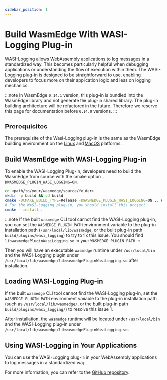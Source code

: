 ```yaml
---
sidebar_position: 1
---
```


# Build WasmEdge With WASI-Logging Plug-in

WASI-Logging allows WebAssembly applications to log messages in a standardized way. This becomes particularly helpful when debugging applications or understanding the flow of execution within them. The WASI-Logging plug-in is designed to be straightforward to use, enabling developers to focus more on their application logic and less on logging mechanics.

<!-- prettier-ignore -->
:::note
In WasmEdge `0.14.1` version, this plug-in is bundled into the WasmEdge library and not generate the plug-in shared library.
The plug-in building architecture will be refactored in the future. Therefore we reserve this page for documentation before `0.14.0` versions.
:::

## Prerequisites

The prerequisite of the Wasi-Logging plug-in is the same as the WasmEdge building environment on the [Linux](../os/linux.md) and [MacOS](../os/macos.md) platforms.

## Build WasmEdge with WASI-Logging Plug-in

To enable the WASI-Logging Plug-in, developers need to build the WasmEdge from source with the cmake option `-DWASMEDGE_PLUGIN_WASI_LOGGING=ON`.

```bash
cd <path/to/your/wasmedge/source/folder>
mkdir -p build && cd build
cmake -DCMAKE_BUILD_TYPE=Release -DWASMEDGE_PLUGIN_WASI_LOGGING=ON .. && make -j
# For the WASI-Logging plug-in, you should install this project.
cmake --install .
```

<!-- prettier-ignore -->
:::note
If the built `wasmedge` CLI tool cannot find the WASI-Logging plug-in, you can set the `WASMEDGE_PLUGIN_PATH` environment variable to the plug-in installation path (`/usr/local/lib/wasmedge`, or the built plug-in path `build/plugins/wasi_logging`) to try to fix this issue. You should find `libwasmedgePluginWasiLogging.so` in your `WASMEDGE_PLUGIN_PATH`
:::

Then you will have an executable `wasmedge` runtime under `/usr/local/bin` and the WASI-Logging plugin under `/usr/local/lib/wasmedge/libwasmedgePluginWasiLogging.so` after installation.

## Loading WASI-Logging Plug-in

If the built `wasmedge` CLI tool cannot find the WASI-Logging plug-in, set the `WASMEDGE_PLUGIN_PATH` environment variable to the plug-in installation path (such as `/usr/local/lib/wasmedge/`, or the built plug-in path `build/plugins/wasi_logging/`) to resolve this issue 1.

After installation, the `wasmedge` runtime will be located under `/usr/local/bin` and the WASI-Logging plug-in under `/usr/local/lib/wasmedge/libwasmedgePluginWasiLogging.so`.

## Using WASI-Logging in Your Applications

You can use the WASI-Logging plug-in in your WebAssembly applications to log messages in a standardized way.

For more information, you can refer to the [GitHub repository](https://github.com/WasmEdge/WasmEdge/tree/master/examples/plugin/wasi-logging).
